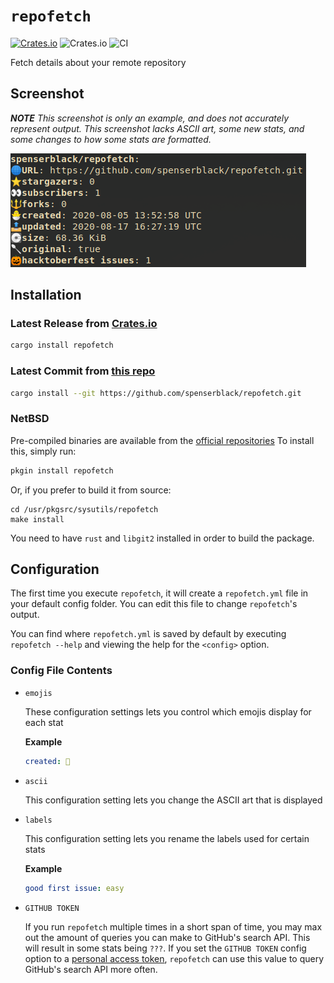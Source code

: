 # `repofetch`

[![Crates.io](https://img.shields.io/crates/v/repofetch?logo=rust)](https://crates.io/crates/repofetch)
![Crates.io](https://img.shields.io/crates/d/repofetch?logo=rust)
![CI](https://github.com/spenserblack/repofetch/workflows/CI/badge.svg)

Fetch details about your remote repository

## Screenshot

*__NOTE__ This screenshot is only an example, and does not accurately represent output. This 
screenshot lacks ASCII art, some new stats, and some changes to how some stats are formatted.*

![screenshot](https://github.com/spenserblack/repofetch/blob/master/images/screenshot.png?raw=true)

## Installation

### Latest Release from [Crates.io][crates.io]

```bash
cargo install repofetch
```

### Latest Commit from [this repo](https://github.com/spenserblack/repofetch)

```bash
cargo install --git https://github.com/spenserblack/repofetch.git
```

### NetBSD

Pre-compiled binaries are available from the [official repositories](https://pkgsrc.se/sysutils/repofetch)
To install this, simply run:

```bash
pkgin install repofetch
```

Or, if you prefer to build it from source:

```
cd /usr/pkgsrc/sysutils/repofetch
make install
```

You need to have `rust` and `libgit2` installed in order to build the package.

## Configuration

The first time you execute `repofetch`, it will create a `repofetch.yml` file in your default
config folder. You can edit this file to change `repofetch`'s output.

You can find where `repofetch.yml` is saved by default by executing `repofetch --help` and viewing
the help for the `<config>` option.

### Config File Contents

- `emojis`

  These configuration settings lets you control which emojis display for each stat
  
  **Example**
  ```yml
  created: 🎉
  ```
  
- `ascii`

  This configuration setting lets you change the ASCII art that is displayed
  
- `labels`

  This configuration setting lets you rename the labels used for certain stats
  
  **Example**
  ```yml
  good first issue: easy
  ```


- `GITHUB TOKEN`

  If you run `repofetch` multiple times in a short span of time, you may max out the
  amount of queries you can make to GitHub's search API. This will result in some stats
  being `???`. If you set the `GITHUB TOKEN` config option to a [personal access token][PAC],
  `repofetch` can use this value to query GitHub's search API more often.

[PAC]: https://docs.github.com/en/github/authenticating-to-github/creating-a-personal-access-token
[crates.io]: https://crates.io/crates/repofetch
